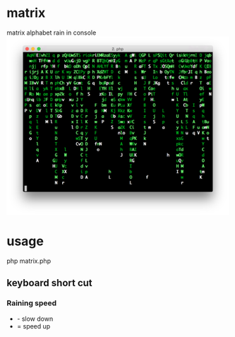 # matrix
matrix alphabet rain in console
![image](https://raw.githubusercontent.com/bency/matrix/master/matrix-preview.png)

# usage
php matrix.php

## keyboard short cut
### Raining speed
- \- slow down
- = speed up
